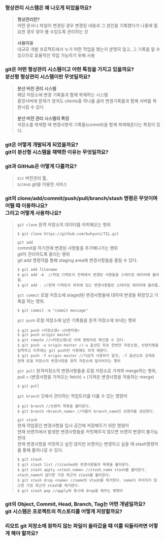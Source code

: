 ### 형상관리 시스템은 왜 나오게 되었을까요?<br/> 
> **형상관리란?**<br/>  어떤 문서나 파일이 변경된 경우 변경된 내용과 그 원인을 기록했다가 나중에 필요한 경우 찾아 볼 수있도록 관리하는 것<br/><br/>
> **사용이유**<br/> 대규모 개발 프로젝트에서 누가 어떤 작업을 했는지 분명히 알고, 그 기록을 알 수 있으므로 효율적인 작업 가능하기 위해 사용<br/>

### git은 어떤 형상관리 시스템이고 어떤 특징을 가지고 있을까요?<br/>  분산형 형상관리 시스템이란 무엇일까요?<br/> 
> **분산 버전 관리 시스템**<br/> 
> 해당 저장소에 변경 기록들과 함께 복제하는 시스템<br/> 중앙서버에 문제가 생겨도 clients중 하나를 골라 변경기록들과 함께 서버를 복원시킬 수 있다<br/><br/>
> **분산 버전 관리 시스템의 특징**<br/>
> 저장소를 복제할 때 변경사항의 기록들(commit)을 함께 복제해온다는 특징이 있다.<br/>

### git은 어떻게 개발되게 되었을까요?<br/> git이 분산형 시스템을 채택한 이유는 무엇일까요?<br/> 

### git과 GitHub은 어떻게 다를까요?<br/> 
>`Git` 버전관리 툴,<br/> `GitHub` git을 이용한 서비스<br/> 
### git의 clone/add/commit/push/pull/branch/stash 명령은 무엇이며 어떨 때 이용하나요?<br/> 그리고 어떻게 사용하나요?<br/> 
>`git clone` 원격 저장소의 데이터를 카피해오는 행위
>```
>$ git clone https://github.com/buhyun1/TIL.git
>```
>`git add` <br/>commit을 하기전에 변경된 사항들을 추가해나가는 행위<br/> git이 관리하도록 올리는 행위<br/>
 git add 명령어를 통해 staging area에 변경사항들을 올릴 수 있다.<br/>
>```
>$ git add filename
>$ git add -A  //작업 디렉토리 전체에서 변경된 사항들을 스테이징 에리어에 올려줌.
>$ git add . //현재 디렉토리 하위에 있는 변경사항들만 스테이징 에리어에 올려줌.
>```
>`git commit` 로컬 저장소에 staged된 변경사항들에 대하여 변경을 확정짓고 기록을 하는 행위.
>```
>$ git commit -m "commit message"
>```
>`git push` 로컬 저장소에 남은 기록들을 원격 저장소에 보내는 행위
>```
>$ git push <저장소명> <브랜치명>
>$ git push origin master
>$ git remote //<저장소명>은 아래 명령어로 확인할 수 있다.
>$ git push -u origin master //-u 옵션은 최초 한번만 저장소명, 브랜치명을 입력하고 이후에는 git push만 사용해도 되게 해준다.  
>$ git push -f origin master //가급적 사용하지 말것, -f 옵션으로 강제로 현재 로컬 저장소의 변경사항을 원격 저장소에 덮어씌우는 행위
>```
>`git pull` 원격저장소의 변경사항들을 로컬 저장소로 가져와 merge하는 행위, pull = (변경사항을 가져오는 fetch) + (가져온 변경사항을 적용하는 merge)
>```
>$ git pull
>```
>`git branch` 깃에서 관리하는 작업트리를 다룰 수 있는 명령어
> ```
>$ git branch //브랜치 목록을 불러온다.
>$ git branch <branch_name> //이름이 branch_name인 브랜치를 생성한다.  
>```
>`git stash` <br/>현재 작업중인 변경사항을 임시 공간에 저장해두기 위한 명령어<br/> 
>현재 브랜치에서 발생한 변경사항들을 커밋해주지 않으면 브랜치 변경이 불가능한데<br/> 현재 변경사항을 커밋하고 싶진 않지만
>브랜치는 변경하고 싶을 때 stash명령어를 통해 풀어나갈 수 있다.
>```
>$ git stash 
>$ git stash list //stashed된 변경사항들의 목록을 불러온다.
>$ git stash apply <stash_name> //stash_name stash를 불러온다. stash_name이 없다면 가장 최근의 stash를 불러온다.   
>$ git stash drop <name> //name의 stash를 제거한다. name이 주어지지 않으면 가장 최근의 stash를 제거한다.  
>$ git stash pop //apply와 동시에 drop을 해주는 명령어
>```

### git의 Object, Commit, Head, Branch, Tag는 어떤 개념일까요?<br/> git 시스템은 프로젝트의 히스토리를 어떻게 저장할까요?<br/> 

### 리모트 git 저장소에 원하지 않는 파일이 올라갔을 때 이를 되돌리려면 어떻게 해야 할까요?
